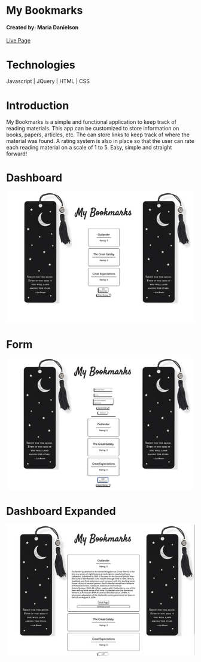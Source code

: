 # My Bookmarks
#### Created by:  Maria Danielson
[Live Page](https://thinkful-ei-heron.github.io/maria-bookmark-app/)



# Technologies 
Javascript | JQuery |  HTML | CSS


# Introduction
My Bookmarks  is a simple and functional application to keep track of reading materials. This app can be customized to store information on books, papers, articles, etc. The can store links to keep track of where the material was found. A rating system is also in place so that the user can rate each reading material on a scale of 1 to 5. Easy, simple and straight forward! 


# Dashboard
![Dashboard](./images/LP.png)

# Form
![Form](./images/DB.png)

# Dashboard Expanded
![Dashboard Expanded](./images/DBExpanded.png)

